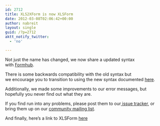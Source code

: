 ```yaml
---
id: 2712
title: XLS2XForm is now XLSForm
date: 2012-03-08T02:06:42+00:00
author: nabreit
layout: single
guid: /?p=2712
aktt_notify_twitter:
  - 'no'

---
```

Not just the name has changed, we now share a updated syntax with [Formhub](https://formhub.org/).

There is some backwards compatibility with the old syntax but we encourage you to transition to using the new syntax documented [here](https://docs.opendatakit.org/xlsform).

Additionally, we made some improvements to our error messages, but hopefully you never find out what they are.

If you find run into any problems, please post them to our[ issue tracker](https://code.google.com/p/opendatakit/issues/list), or bring them up on our [community mailing list](https://groups.google.com/group/opendatakit).

And finally, here’s a link to XLSForm <a href="/xlsform" target="_blank">here</a>
